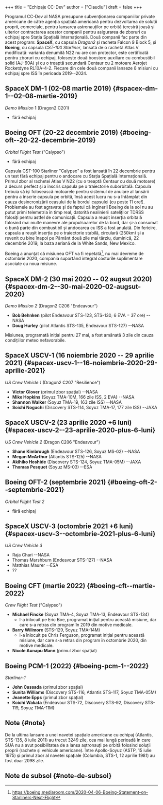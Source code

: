 +++
title = "Echipaje CC-Dev"
author = ["Claudiu"]
draft = false
+++

Programul CC-Dev al NASA presupune subvenționarea companiilor private americane de către agenția spațială americană pentru dezvoltarea de soluții proprii, comerciale, pentru lansarea astronauților pe orbită terestră joasă și ulterior contractarea acestor companii pentru asigurarea de zboruri cu echipaj spre Stația Spațială Internațională. Două companii fac parte din acest program: **SpaceX**, cu capsula _Dragon2_ și racheta Falcon 9 Block 5, și **Boeing**, cu capsula _CST-100 Starliner_, lansată de o rachetă Atlas V modificată: varianta denumită N22 nu are con protector, este certificată pentru zboruri cu echipaj, folosește două boostere auxiliare cu combustibil solid (AJ-60A) și cu o treaptă secundară Centaur cu 2 motoare Aerojet Rocketdyne RL10A-4-2. Fiecare din cele două companii lanseze 6 misiuni cu echipaj spre ISS în perioada 2019--2024.


## SpaceX DM-1 (02-08 martie 2019) {#spacex-dm-1--02-08-martie-2019}

_Demo Mission_ 1 (Dragon2 C201)

-   fără echipaj


## Boeing OFT (20-22 decembrie 2019) {#boeing-oft--20-22-decembrie-2019}

_Orbital Flight Test_ ("Calypso")

-   fără echipaj

Capsula CST-100 Starliner "Calypso" a fost lansată în 22 decembrie pentru un test fără echipaj pentru o andocare cu Stația Spațială Internațională. Primul zbor al rachetei Atlas V N22 (cu o treaptă Centaur cu două motoare) a decurs perfect și a înscris capsula pe o traiectorie suborbitală. Capsula trebuia să își folosească motoarele pentru sistemul de anulare al lansării pentru a înscrie capsula pe orbită, însă acest lucru nu s-a întâmplat din cauza desincronizării ceasului de la bordul capsulei (cu peste 11 ore!). Problemele au fost agravate și de faptul că inginerii Boeing de la sol nu au putut primi telemetria în timp real, datorită nealinierii sateliților TDRSS folosiți pentru astfel de comunicații. Capsula a reușit inserția orbitală folosind mai multe manevre ale propulsoarelor de la bord, dar și-a consumat o bună parte din combustibil și andocarea cu ISS a fost anulată. Din fericire, capsula a reușit inserția pe o traiectorie stabilă, circulară (250km) și a revenit cu bine înapoi pe Pământ două zile mai târziu, duminică, 22 decembrie 2019, la baza aeriană de la White Sands, New Mexico.

Boeing a anunțat că misiunea OFT va fi repetată[^fn:1], nu mai devreme de octombrie 2020, compania suportând integral costurile suplimentare asociate cu noua misiune.


## SpaceX DM-2 (30 mai 2020 -- 02 augsut 2020) {#spacex-dm-2--30-mai-2020-02-augsut-2020}

_Demo Mission 2_ (Dragon2 C206 "Endeavour")

-   **Bob Behnken** (pilot Endeavour STS-123, STS-130; 6 EVA = 37 ore) --NASA
-   **Doug Hurley** (pilot Atlantis STS-135, Endeavour STS-127) --NASA

Misiunea, programată inițial pentru 27 mai, a fost amânată 3 zile din cauza condițiilor meteo nefavorabile.


## SpaceX USCV-1 (16 noiembrie 2020 -- 29 aprilie 2021) {#spacex-uscv-1--16-noiembrie-2020-29-aprilie-2021}

_US Crew Vehicle 1_ (Dragon2 C207 "Resilience")

-   **Victor Glover** (primul zbor spațial) --NASA
-   **Mike Hopkins** (Soyuz TMA-10M, 166 zile ISS, 2 EVA) --NASA
-   **Shannon Walker** (Soyuz TMA-19, 163 zile ISS)  --NASA
-   **Soichi Noguchi** (Discovery STS-114, Soyuz TMA-17, 177 zile ISS) --JAXA


## SpaceX USCV-2 (23 aprilie 2020 +6 luni) {#spacex-uscv-2--23-aprilie-2020-plus-6-luni}

_US Crew Vehicle 2_ (Dragon C206 "Endeavour")

-   **Shane Kimbrough** (Endeavour STS-126, Soyuz MS-02) --NASA
-   **Megan McArthur** (Atlantis STS-125) --NASA
-   **Akihiko Hoshide** (Discovery STS-124, Soyuz TMA-05M) --JAXA
-   **Thomas Pesquet** (Soyuz MS-03) --ESA


## Boeing OFT-2 (septembrie 2021) {#boeing-oft-2--septembrie-2021}

_Orbital Flight Test 2_

-   fără echipaj


## SpaceX USCV-3 (octombrie 2021 +6 luni) {#spacex-uscv-3--octombrie-2021-plus-6-luni}

_US Crew Vehicle 3_

-   Raja Chari --NASA
-   Thomas Marshburn (Endeavour STS-127)  --NASA
-   Matthias Maurer --ESA
-   ??


## Boeing CFT (martie 2022) {#boeing-cft--martie-2022}

_Crew Flight Test_ ("Calypso")

-   **Michael Fincke** (Soyuz TMA-4, Soyuz TMA-13, Endeavour STS-134)
    -   l-a înlocuit pe Eric Boe, programat inițial pentru această misiune, dar care s-a retras din program în 2019 din motive medicale.
-   **Barry Willmore** (STS-129, Soyuz TMA-14M)
    -   l-a înlocuit pe Chris Ferguson, programat inițial pentru această misiune, dar care s-a retras din program în octombrie 2020, din motive medicale.
-   **Nicole Aunapu Mann** (primul zbor spațial)


## Boeing PCM-1 (2022) {#boeing-pcm-1--2022}

_Starliner-1_

-   **John Cassada** (primul zbor spațial)
-   **Sunita Williams** (Discovery STS-116, Atlantis STS-117, Soyuz TMA-05M)
-   **Jeanette Epps** (primul zbor spațial)
-   **Koichi Wakata** (Endeavour STS-72, Discovery STS-92, Discovery STS-119, Soyuz TMA-11M)


## Note {#note}

De la ultima lansare a unei navetei spațiale americane cu echipaj (Atlantis, STS-135, 8 iulie 2011) au trecut 3249 zile, cea mai lungă perioadă în care SUA nu a avut posibilitatea de a lansa astronauți pe orbită folosind soluții proprii (rachete și vehicule americane). Între Apollo-Soyuz (ASTP, 15 iulie 1975) și primul zbor al navetei spațiale (Columbia, STS-1, 12 aprilie 1981) au fost doar 2098 zile.


## Note de subsol {#note-de-subsol}

[^fn:1]: <https://boeing.mediaroom.com/2020-04-06-Boeing-Statement-on-Starliners-Next-Flight>